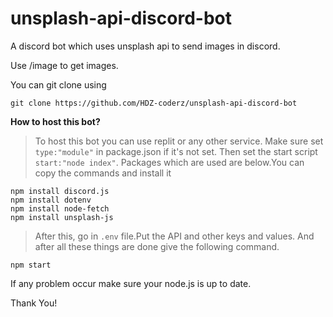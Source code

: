 # unsplash-api-discord-bot
A discord bot which uses unsplash api to send images in discord.

Use /image to get images.

You can git clone using
```
git clone https://github.com/HDZ-coderz/unsplash-api-discord-bot
```
**How to host this bot?**
> To host this bot you can use replit or any other service.
> Make sure set `type:"module"` in package.json if it's not set.
> Then set the start script `start:"node index"`.
> Packages which are used are below.You can copy the commands and install it
```
npm install discord.js
npm install dotenv
npm install node-fetch
npm install unsplash-js
```
>After this, go in `.env` file.Put the API and other keys and values.
> And after all these things are done give the following command.
```
npm start
```
If any problem occur make sure your node.js is up to date.

Thank You!
